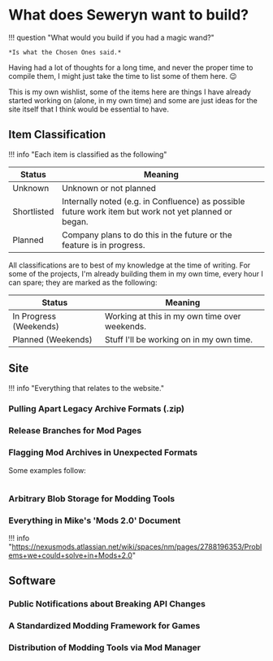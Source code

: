 # What does Seweryn want to build?

!!! question "What would you build if you had a magic wand?"

    *Is what the Chosen Ones said.*

Having had a lot of thoughts for a long time, and never the proper time to compile them, I might just
take the time to list some of them here. 😉

This is my own wishlist, some of the items here are things I have already started working on
(alone, in my own time) and some are just ideas for the site itself that I think would be essential to have.

## Item Classification

!!! info "Each item is classified as the following"

| Status                 | Meaning                                                                                               |
| ---------------------- | ----------------------------------------------------------------------------------------------------- |
| Unknown                | Unknown or not planned                                                                                |
| Shortlisted            | Internally noted (e.g. in Confluence) as possible future work item but work not yet planned or began. |
| Planned                | Company plans to do this in the future or the feature is in progress.                                 |

All classifications are to best of my knowledge at the time of writing.
For some of the projects, I'm already building them in my own time, every hour I can spare;
they are marked as the following:

| Status                 | Meaning                                                                                               |
| ---------------------- | ----------------------------------------------------------------------------------------------------- |
| In Progress (Weekends) | Working at this in my own time over weekends.                                                         |
| Planned (Weekends)     | Stuff I'll be working on in my own time.                                                              |

## Site

!!! info "Everything that relates to the website."





### Pulling Apart Legacy Archive Formats (.zip)

### Release Branches for Mod Pages

### Flagging Mod Archives in Unexpected Formats

Some examples follow:

```

```

### Arbitrary Blob Storage for Modding Tools


### Everything in Mike's 'Mods 2.0' Document

!!! info "https://nexusmods.atlassian.net/wiki/spaces/nm/pages/2788196353/Problems+we+could+solve+in+Mods+2.0"




## Software

### Public Notifications about Breaking API Changes

### A Standardized Modding Framework for Games

### Distribution of Modding Tools via Mod Manager

